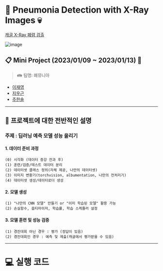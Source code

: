 # :hospital: Pneumonia Detection with X-Ray Images :skull:

[캐글 X-Ray 폐렴 검출](https://www.kaggle.com/datasets/paultimothymooney/chest-xray-pneumonia)

![image](https://user-images.githubusercontent.com/84713532/212211360-e0ac16fe-7681-4f08-9b03-ec05ae6265bc.png)

## :clipboard: Mini Project (2023/01/09 ~ 2023/01/13) :date:

> :family: 팀명: 폐뮤니아
- [이재영](https://github.com/JAYJAY1005)
- [지우근](https://github.com/UGeunJi)
- [주한솔](https://github.com/zzoall)

---

## :scroll: 프로젝트에 대한 전반적인 설명

### 주제 : 딥러닝 예측 모델 성능 올리기

#### 1. 데이터 준비 과정 

```
(0) 시각화 (데이터 증강 전과 후)
(1) 훈련/검증/테스트 데이터 분리
(2) 데이터셋 클래스 정의(자체 제공, 나만의 데이터셋)
(3) 이미지 변환기(torchvision, albumentation, 나만의 전처리기)
(4) 데이터셋 생성/데이터로더 생성
```

#### 2. 모델 생성

```
(1) "나만의 CNN 모델" 만들기 or "이미 학습된 모델" 활용 가능
(2) 손실함수, 옵티마이저, 학습률, 학습 스케쥴러 설정
```

#### 3. 모델 훈련 및 성능 검증

```
(1) 경진대회 아닌 경우 : 평가 (정답이 있음)
(2) 경진대회인 경우 : 예측 및 제출(캐글에서 평가받을 수 있음)
```

---

# :computer: 실행 코드
